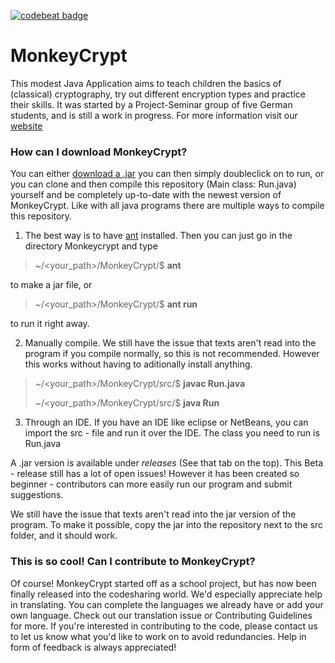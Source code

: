
<a href="https://codebeat.co/projects/github-com-pseminarkryptographie-monkeycrypt-master-45559034-40d5-43df-ac50-dee5355e05b8"><img alt="codebeat badge" src="https://codebeat.co/badges/94ab665d-edf8-43b1-bc0a-874b25b88d29" /></a>

# MonkeyCrypt

This modest Java Application aims to teach children the basics of (classical) cryptography, try out different encryption types and practice their skills. It was started by a Project-Seminar group of five German students, and is still a work in progress. For more information visit our [website](https://MonkeyCrypt.jimdo.com "MonkeyCrypt Website")
### How can I download MonkeyCrypt?
You can either [download a .jar](https://github.com/PSeminarKryptographie/MonkeyCrypt/releases "MonkeyCrypt's latest release") you can then simply doubleclick on to run, or you can clone and then compile this repository (Main class: Run.java) yourself and be completely up-to-date with the newest version of MonkeyCrypt.
Like with all java programs there are multiple ways to compile this repository.

1.  The best way is to have <a href="https://ant.apache.org/manual/running.html">ant</a> installed. Then you can just go in the directory Monkeycrypt and type

> ~/<your_path>/MonkeyCrypt/$ **ant**

to make a jar file, or

> ~/<your_path>/MonkeyCrypt/$ **ant run**

to run it right away.

2. Manually compile. We still have the issue that texts aren't read into the program if you compile normally, so this is not recommended. However this works without having to aditionally install anything.

> ~/<your_path>/MonkeyCrypt/src/$ **javac Run.java**
>
> ~/<your_path>/MonkeyCrypt/src/$ **java Run**

3. Through an IDE. If you have an IDE like eclipse or NetBeans, you can import the src - file and run it over the IDE. The class you need to run is Run.java

A .jar version is available under *releases* (See that tab on the top). This Beta - release still has a lot of open issues! However it has been created so beginner - contributors can more easily run our program and submit suggestions.

We still have the issue that texts aren't read into the jar version of the program. To make it possible, copy the jar into the repository next to the src folder, and it should work.

### This is so cool! Can I contribute to MonkeyCrypt?
Of course! MonkeyCrypt started off as a school project, but has now been finally released into the codesharing world. We'd especially appreciate help in translating. You can complete the languages we already have or add your own language. Check out our translation issue or Contributing Guidelines for more. If you're interested in contributing to the code, please contact us to let us know what you'd like to work on to avoid redundancies. Help in form of feedback is always appreciated!
